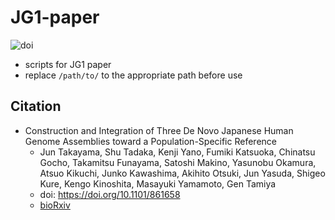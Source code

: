 # JG1-paper
![doi](https://zenodo.org/badge/292553026.svg)

- scripts for JG1 paper
- replace `/path/to/` to the appropriate path before use

## Citation
- Construction and Integration of Three De Novo Japanese Human Genome Assemblies toward a Population-Specific Reference
  - Jun Takayama, Shu Tadaka, Kenji Yano, Fumiki Katsuoka, Chinatsu Gocho, Takamitsu Funayama, Satoshi Makino, Yasunobu Okamura, Atsuo Kikuchi, Junko Kawashima, Akihito Otsuki, Jun Yasuda, Shigeo Kure, Kengo Kinoshita, Masayuki Yamamoto, Gen Tamiya
  - doi: https://doi.org/10.1101/861658 
  - [bioRxiv](https://www.biorxiv.org/content/10.1101/861658v1)
